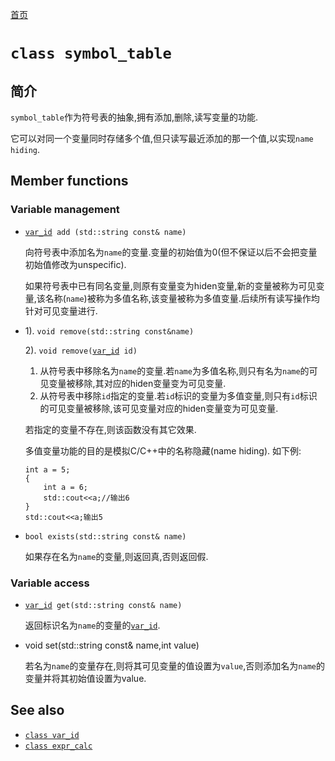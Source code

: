 [class_var_id]: class_var_id.md.html
[expr_calc]:expr_calc.md.html

[首页](index.md.html)

# `class symbol_table`
## 简介
`symbol_table`作为符号表的抽象,拥有添加,删除,读写变量的功能.

它可以对同一个变量同时存储多个值,但只读写最近添加的那一个值,以实现`name hiding`.

## Member functions
### Variable management
* [`var_id`][class_var_id]` add (std::string const& name)`

  向符号表中添加名为`name`的变量.变量的初始值为0(但不保证以后不会把变量初始值修改为unspecific).

  如果符号表中已有同名变量,则原有变量变为hiden变量,新的变量被称为可见变量,该名称(`name`)被称为多值名称,该变量被称为多值变量.后续所有读写操作均针对可见变量进行.
* 1). `void remove(std::string const&name)`

  2). `void remove(`[`var_id`][class_var_id]` id)`

  1. 从符号表中移除名为`name`的变量.若`name`为多值名称,则只有名为`name`的可见变量被移除,其对应的hiden变量变为可见变量.
  2. 从符号表中移除`id`指定的变量.若`id`标识的变量为多值变量,则只有`id`标识的可见变量被移除,该可见变量对应的hiden变量变为可见变量.

  若指定的变量不存在,则该函数没有其它效果.

  多值变量功能的目的是模拟C/C++中的名称隐藏(name hiding).
  如下例:
  ```
  int a = 5;
  {
      int a = 6;
      std::cout<<a;//输出6
  }
  std::cout<<a;输出5
  ```
* `bool exists(std::string const& name)`

  如果存在名为`name`的变量,则返回真,否则返回假.

### Variable access
* [`var_id`][class_var_id]` get(std::string const& name)`

  返回标识名为`name`的变量的[`var_id`][class_var_id].
* void set(std::string const& name,int value)

  若名为`name`的变量存在,则将其可见变量的值设置为`value`,否则添加名为`name`的变量并将其初始值设置为value.

## See also
* [`class var_id`][class_var_id]
* [`class expr_calc`][expr_calc]
